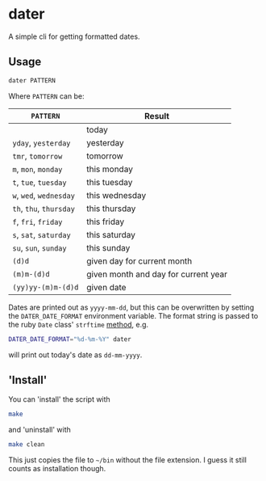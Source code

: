 # dater

A simple cli for getting formatted dates.

## Usage

```bash
dater PATTERN
```

Where `PATTERN` can be:

| `PATTERN`               | Result                               |
| ----------------------- | ------------------------------------ |
|                         | today                                |
| `yday`, `yesterday`     | yesterday                            |
| `tmr`, `tomorrow`       | tomorrow                             |
| `m`, `mon`, `monday`    | this monday                          |
| `t`, `tue`, `tuesday`   | this tuesday                         |
| `w`, `wed`, `wednesday` | this wednesday                       |
| `th`, `thu`, `thursday` | this thursday                        |
| `f`, `fri`, `friday`    | this friday                          |
| `s`, `sat`, `saturday`  | this saturday                        |
| `su`, `sun`, `sunday`   | this sunday                          |
| `(d)d`                  | given day for current month          |
| `(m)m-(d)d`             | given month and day for current year |
| `(yy)yy-(m)m-(d)d`      | given date                           |

Dates are printed out as `yyyy-mm-dd`, but this can be overwritten by setting
the `DATER_DATE_FORMAT` environment variable. The format string is passed
to the ruby `Date` class' `strftime` [method](https://apidock.com/ruby/Date/strftime), e.g.

```bash
DATER_DATE_FORMAT="%d-%m-%Y" dater
```

will print out today's date as `dd-mm-yyyy`.

## 'Install'

You can 'install' the script with

```bash
make
```

and 'uninstall' with

```bash
make clean
```

This just copies the file to `~/bin` without the file extension. I guess it
still counts as installation though.
